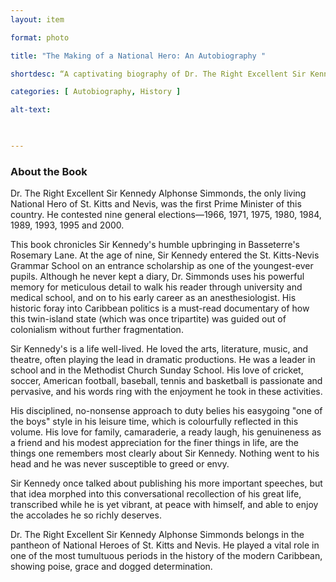 ```yaml
---
layout: item 

format: photo 

title: "The Making of a National Hero: An Autobiography "

shortdesc: “A captivating biography of Dr. The Right Excellent Sir Kennedy Alphonse Simmonds, St. Kitts and Nevis' National Hero and first Prime Minister, showcasing his remarkable life journey and contributions to Caribbean history."

categories: [ Autobiography, History ] 

alt-text:  

 

--- 
```




### About the Book

Dr. The Right Excellent Sir Kennedy Alphonse Simmonds, the only living National Hero of St. Kitts and Nevis, was the first Prime Minister of this country. He contested nine general elections—1966, 1971, 1975, 1980, 1984, 1989, 1993, 1995 and 2000.

This book chronicles Sir Kennedy's humble upbringing in Basseterre's Rosemary Lane. At the age of nine, Sir Kennedy entered the St. Kitts-Nevis Grammar School on an entrance scholarship as one of the youngest-ever pupils. Although he never kept a diary, Dr. Simmonds uses his powerful memory for meticulous detail to walk his reader through university and medical school, and on to his early career as an anesthesiologist. His historic foray into Caribbean politics is a must-read documentary of how this twin-island state (which was once tripartite) was guided out of colonialism without further fragmentation.

Sir Kennedy's is a life well-lived. He loved the arts, literature, music, and theatre, often playing the lead in dramatic productions. He was a leader in school and in the Methodist Church Sunday School. His love of cricket, soccer, American football, baseball, tennis and basketball is passionate and pervasive, and his words ring with the enjoyment he took in these activities.

His disciplined, no-nonsense approach to duty belies his easygoing "one of the boys" style in his leisure time, which is colourfully reflected in this volume. His love for family, camaraderie, a ready laugh, his genuineness as a friend and his modest appreciation for the finer things in life, are the things one remembers most clearly about Sir Kennedy. Nothing went to his head and he was never susceptible to greed or envy.

Sir Kennedy once talked about publishing his more important speeches, but that idea morphed into this conversational recollection of his great life, transcribed while he is yet vibrant, at peace with himself, and able to enjoy the accolades he so richly deserves.

Dr. The Right Excellent Sir Kennedy Alphonse Simmonds belongs in the pantheon of National Heroes of St. Kitts and Nevis. He played a vital role in one of the most tumultuous periods in the history of the modern Caribbean, showing poise, grace and dogged determination.

